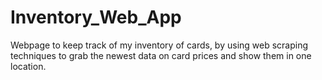 # Inventory_Web_App
Webpage to keep track of my inventory of cards, by using web scraping techniques to grab the newest data on card prices and show them in one location. 
